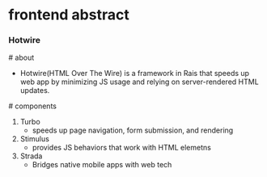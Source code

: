 # frontend abstract

### Hotwire

\# about

- Hotwire(HTML Over The Wire) is a framework in Rais that speeds up web app by minimizing JS usage and relying on server-rendered HTML updates.

\# components

1. Turbo
   - speeds up page navigation, form submission, and rendering
2. Stimulus
   - provides JS behaviors that work with HTML elemetns
3. Strada
   - Bridges native mobile apps with web tech